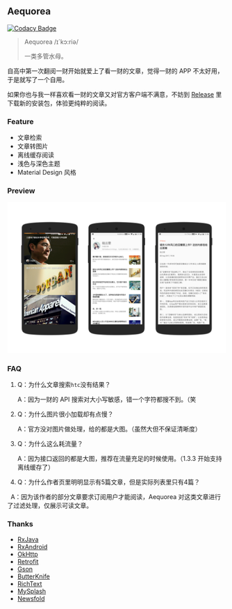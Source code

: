 ## Aequorea

[![Codacy Badge](https://api.codacy.com/project/badge/Grade/d18e09c5d4b44f749dce50f8db129c20)](https://www.codacy.com/app/nichbar/Aequorea?utm_source=github.com&utm_medium=referral&utm_content=nichbar/Aequorea&utm_campaign=badger)

> Aequorea  /ɪ`kɔ:riə/
>
> 一类多管水母。

自高中第一次翻阅一财开始就爱上了看一财的文章，觉得一财的 APP 不太好用，于是就写了一个自用。

如果你也与我一样喜欢看一财的文章又对官方客户端不满意，不妨到 [Release](https://github.com/nichbar/Aequorea/releases) 里下载新的安装包，体验更纯粹的阅读。

### Feature 

* 文章检索
* 文章转图片
* 离线缓存阅读
* 浅色与深色主题
* Material Design 风格

### Preview

![preview_1](preview/preview_1.png)

### FAQ	

1. Q：为什么文章搜索`htc`没有结果？

   A：因为一财的 API 搜索对大小写敏感，错一个字符都搜不到。（笑

2. Q：为什么图片很小加载却有点慢？

   A：官方没对图片做处理，给的都是大图。（虽然大但不保证清晰度）

3. Q：为什么这么耗流量？

   A：因为接口返回的都是大图，推荐在流量充足的时候使用。（1.3.3 开始支持离线缓存了）

4. Q：为什么作者页里明明显示有5篇文章，但是实际列表里只有4篇？

   A：因为该作者的部分文章要求订阅用户才能阅读，Aequorea 对这类文章进行了过滤处理，仅展示可读文章。


### Thanks

- [RxJava](https://github.com/ReactiveX/RxJava)
- [RxAndroid](https://github.com/ReactiveX/RxAndroid)
- [OkHttp](https://github.com/square/okhttp)
- [Retrofit](https://github.com/square/retrofit)
- [Gson](https://github.com/google/gson)
- [ButterKnife](https://github.com/JakeWharton/butterknife)
- [RichText](https://github.com/zzhoujay/RichText)
- [MySplash](https://github.com/WangDaYeeeeee/Mysplash)
- [Newsfold](https://play.google.com/store/apps/details?id=it.mvilla.android.quote&hl=en)
